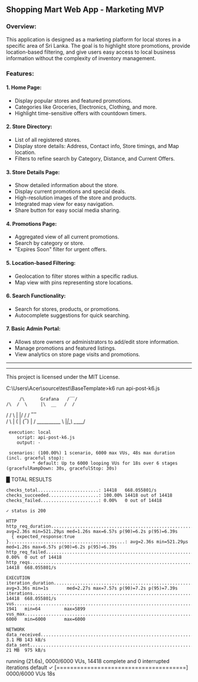 ﻿## Shopping Mart Web App - Marketing MVP

### Overview:

This application is designed as a marketing platform for local stores in a specific area of Sri Lanka. The goal is to highlight store promotions, provide location-based filtering, and give users easy access to local business information without the complexity of inventory management.

### Features:

#### 1. Home Page:

* Display popular stores and featured promotions.
* Categories like Groceries, Electronics, Clothing, and more.
* Highlight time-sensitive offers with countdown timers.

#### 2. Store Directory:

* List of all registered stores.
* Display store details: Address, Contact info, Store timings, and Map location.
* Filters to refine search by Category, Distance, and Current Offers.

#### 3. Store Details Page:

* Show detailed information about the store.
* Display current promotions and special deals.
* High-resolution images of the store and products.
* Integrated map view for easy navigation.
* Share button for easy social media sharing.

#### 4. Promotions Page:

* Aggregated view of all current promotions.
* Search by category or store.
* "Expires Soon" filter for urgent offers.

#### 5. Location-based Filtering:

* Geolocation to filter stores within a specific radius.
* Map view with pins representing store locations.

#### 6. Search Functionality:

* Search for stores, products, or promotions.
* Autocomplete suggestions for quick searching.

#### 7. Basic Admin Portal:

* Allows store owners or administrators to add/edit store information.
* Manage promotions and featured listings.
* View analytics on store page visits and promotions.

---

---

This project is licensed under the MIT License.


C:\Users\Acer\source\test\BaseTemplate>k6 run api-post-k6.js

         /\      Grafana   /‾‾/
    /\  /  \     |\  __   /  /
   /  \/    \    | |/ /  /   ‾‾\
  /          \   |   (  |  (‾)  |
 / __________ \  |_|\_\  \_____/

     execution: local
        script: api-post-k6.js
        output: -

     scenarios: (100.00%) 1 scenario, 6000 max VUs, 48s max duration (incl. graceful stop):
              * default: Up to 6000 looping VUs for 18s over 6 stages (gracefulRampDown: 30s, gracefulStop: 30s)



  █ TOTAL RESULTS

    checks_total.......................: 14418   668.055801/s
    checks_succeeded...................: 100.00% 14418 out of 14418
    checks_failed......................: 0.00%   0 out of 14418

    ✓ status is 200

    HTTP
    http_req_duration.......................................................: avg=2.36s min=521.29µs med=1.26s max=6.57s p(90)=6.2s p(95)=6.39s
      { expected_response:true }............................................: avg=2.36s min=521.29µs med=1.26s max=6.57s p(90)=6.2s p(95)=6.39s
    http_req_failed.........................................................: 0.00%  0 out of 14418
    http_reqs...............................................................: 14418  668.055801/s

    EXECUTION
    iteration_duration......................................................: avg=3.36s min=1s       med=2.27s max=7.57s p(90)=7.2s p(95)=7.39s
    iterations..............................................................: 14418  668.055801/s
    vus.....................................................................: 1941   min=64         max=5899
    vus_max.................................................................: 6000   min=6000       max=6000

    NETWORK
    data_received...........................................................: 3.1 MB 143 kB/s
    data_sent...............................................................: 21 MB  975 kB/s




running (21.6s), 0000/6000 VUs, 14418 complete and 0 interrupted iterations
default ✓ [======================================] 0000/6000 VUs  18s